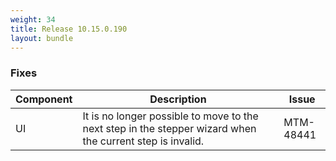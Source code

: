 ```yaml
---
weight: 34
title: Release 10.15.0.190
layout: bundle
---
```


<!--10.15.176.0 - 10.15.0.190-->


### Fixes

<div><table ><colgroup>
<col style="width: 15%;"><col style="width: 70%;"><col style="width: 15%;"></colgroup>
<thead><tr>
<th>
Component</th>
<th>
Description</th>
<th>
Issue</th>
</tr>
</thead><tbody>

<tr>
<td>UI</td>
<td>It is no longer possible to move to the next step in the stepper wizard when the current step is invalid.</td>
<td>MTM-48441</td>
</tr>

</tbody></table></div>
